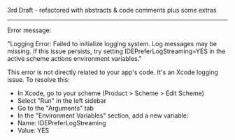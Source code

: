 3rd Draft - refactored with abstracts & code comments plus some extras 

- - - -

Error message:

"Logging Error: Failed to initialize logging system. Log messages may be missing. If this issue persists, try setting IDEPreferLogStreaming=YES in the active scheme actions environment variables."

This error is not directly related to your app's code. It's an Xcode logging issue. To resolve this:

* In Xcode, go to your scheme (Product > Scheme > Edit Scheme)
* Select "Run" in the left sidebar
* Go to the "Arguments" tab
* In the "Environment Variables" section, add a new variable:
* Name: IDEPreferLogStreaming
* Value: YES

